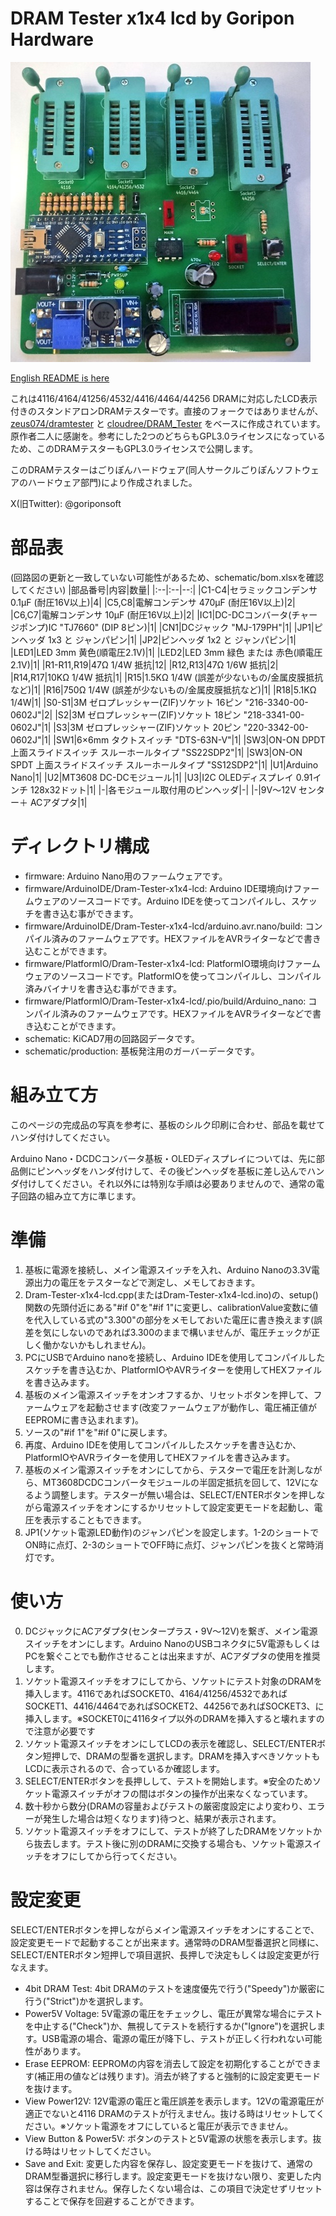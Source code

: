 # DRAM Tester x1x4 lcd by Goripon Hardware
![](front.jpg)

[English README is here](https://github.com/goriponsoft/Dram-Tester-x1x4-lcd/blob/main/README.md)

これは4116/4164/41256/4532/4416/4464/44256 DRAMに対応したLCD表示付きのスタンドアロンDRAMテスターです。直接のフォークではありませんが、[zeus074/dramtester](https://github.com/zeus074/dramtester) と [cloudree/DRAM_Tester](https://github.com/cloudree/DRAM_Tester) をベースに作成されています。原作者二人に感謝を。参考にした2つのどちらもGPL3.0ライセンスになっているため、このDRAMテスターもGPL3.0ライセンスで公開します。

このDRAMテスターはごりぽんハードウェア(同人サークルごりぽんソフトウェアのハードウェア部門)により作成されました。

X(旧Twitter): @goriponsoft


# 部品表
(回路図の更新と一致していない可能性があるため、schematic/bom.xlsxを確認してください)
|部品番号|内容|数量|
|:--|:--|--:|
|C1-C4|セラミックコンデンサ 0.1μF (耐圧16V以上)|4|
|C5,C8|電解コンデンサ 470μF (耐圧16V以上)|2|
|C6,C7|電解コンデンサ 10μF (耐圧16V以上)|2|
|IC1|DC-DCコンバータ(チャージポンプ)IC "TJ7660" (DIP 8ピン)|1|
|CN1|DCジャック "MJ-179PH"|1|
|JP1|ピンヘッダ 1x3 と ジャンパピン|1|
|JP2|ピンヘッダ 1x2 と ジャンパピン|1|
|LED1|LED 3mm 黄色(順電圧2.1V)|1|
|LED2|LED 3mm 緑色 または 赤色(順電圧2.1V)|1|
|R1-R11,R19|47Ω 1/4W 抵抗|12|
|R12,R13|47Ω 1/6W 抵抗|2|
|R14,R17|10KΩ 1/4W 抵抗|1|
|R15|1.5KΩ 1/4W (誤差が少ないもの/金属皮膜抵抗など)|1|
|R16|750Ω 1/4W (誤差が少ないもの/金属皮膜抵抗など)|1|
|R18|5.1KΩ 1/4W|1|
|S0-S1|3M ゼロプレッシャー(ZIF)ソケット 16ピン "216-3340-00-0602J"|2|
|S2|3M ゼロプレッシャー(ZIF)ソケット 18ピン "218-3341-00-0602J"|1|
|S3|3M ゼロプレッシャー(ZIF)ソケット 20ピン "220-3342-00-0602J"|1|
|SW1|6×6mm タクトスイッチ "DTS-63N-V"|1|
|SW3|ON-ON DPDT 上面スライドスイッチ スルーホールタイプ "SS22SDP2"|1|
|SW3|ON-ON SPDT 上面スライドスイッチ スルーホールタイプ "SS12SDP2"|1|
|U1|Arduino Nano|1|
|U2|MT3608 DC-DCモジュール|1|
|U3|I2C OLEDディスプレイ 0.91インチ 128x32ドット|1|
|-|各モジュール取付用のピンヘッダ|-|
|-|9V～12V センター＋ ACアダプタ|1|


# ディレクトリ構成
- firmware: Arduino Nano用のファームウェアです。
- firmware/ArduinoIDE/Dram-Tester-x1x4-lcd: Arduino IDE環境向けファームウェアのソースコードです。Arduino IDEを使ってコンパイルし、スケッチを書き込む事ができます。
- firmware/ArduinoIDE/Dram-Tester-x1x4-lcd/arduino.avr.nano/build: コンパイル済みのファームウェアです。HEXファイルをAVRライターなどで書き込むことができます。
- firmware/PlatformIO/Dram-Tester-x1x4-lcd: PlatformIO環境向けファームウェアのソースコードです。PlatformIOを使ってコンパイルし、コンパイル済みバイナリを書き込む事ができます。
- firmware/PlatformIO/Dram-Tester-x1x4-lcd/.pio/build/Arduino_nano: コンパイル済みのファームウェアです。HEXファイルをAVRライターなどで書き込むことができます。
- schematic: KiCAD7用の回路図データです。
- schematic/production: 基板発注用のガーバーデータです。


# 組み立て方
このページの完成品の写真を参考に、基板のシルク印刷に合わせ、部品を載せてハンダ付けしてください。

Arduino Nano・DCDCコンバータ基板・OLEDディスプレイについては、先に部品側にピンヘッダをハンダ付けして、その後ピンヘッダを基板に差し込んでハンダ付けしてください。それ以外には特別な手順は必要ありませんので、通常の電子回路の組み立て方に準じます。

# 準備
1. 基板に電源を接続し、メイン電源スイッチを入れ、Arduino Nanoの3.3V電源出力の電圧をテスターなどで測定し、メモしておきます。
2. Dram-Tester-x1x4-lcd.cpp(またはDram-Tester-x1x4-lcd.ino)の、setup()関数の先頭付近にある"#if 0"を"#if 1"に変更し、calibrationValue変数に値を代入している式の"3.300"の部分をメモしておいた電圧に書き換えます(誤差を気にしないのであれば3.300のままで構いませんが、電圧チェックが正しく働かないかもしれません)。
3. PCにUSBでArduino nanoを接続し、Arduino IDEを使用してコンパイルしたスケッチを書き込むか、PlatformIOやAVRライターを使用してHEXファイルを書き込みます。
4. 基板のメイン電源スイッチをオンオフするか、リセットボタンを押して、ファームウェアを起動させます(改変ファームウェアが動作し、電圧補正値がEEPROMに書き込まれます)。
5. ソースの"#if 1"を"#if 0"に戻します。
6. 再度、Arduino IDEを使用してコンパイルしたスケッチを書き込むか、PlatformIOやAVRライターを使用してHEXファイルを書き込みます。
7. 基板のメイン電源スイッチをオンにしてから、テスターで電圧を計測しながら、MT3608DCDCコンバータモジュールの半固定抵抗を回して、12Vになるよう調整します。テスターが無い場合は、SELECT/ENTERボタンを押しながら電源スイッチをオンにするかリセットして設定変更モードを起動し、電圧を表示することもできます。
8. JP1(ソケット電源LED動作)のジャンパピンを設定します。1-2のショートでON時に点灯、2-3のショートでOFF時に点灯、ジャンパピンを抜くと常時消灯です。

# 使い方
0. DCジャックにACアダプタ(センタープラス・9V～12V)を繋ぎ、メイン電源スイッチをオンにします。Arduino NanoのUSBコネクタに5V電源もしくはPCを繋ぐことでも動作させることは出来ますが、ACアダプタの使用を推奨します。
1. ソケット電源スイッチをオフにしてから、ソケットにテスト対象のDRAMを挿入します。4116であればSOCKET0、4164/41256/4532であればSOCKET1、4416/4464であればSOCKET2、44256であればSOCKET3、に挿入します。※SOCKET0に4116タイプ以外のDRAMを挿入すると壊れますので注意が必要です
2. ソケット電源スイッチをオンにしてLCDの表示を確認し、SELECT/ENTERボタン短押しで、DRAMの型番を選択します。DRAMを挿入すべきソケットもLCDに表示されるので、合っているか確認します。
3. SELECT/ENTERボタンを長押しして、テストを開始します。※安全のためソケット電源スイッチがオフの間はボタンの操作が出来なくなっています。
4. 数十秒から数分(DRAMの容量およびテストの厳密度設定により変わり、エラーが発生した場合は短くなります)待つと、結果が表示されます。
5. ソケット電源スイッチをオフにして、テストが終了したDRAMをソケットから抜去します。テスト後に別のDRAMに交換する場合も、ソケット電源スイッチをオフにしてから行ってください。


# 設定変更
SELECT/ENTERボタンを押しながらメイン電源スイッチをオンにすることで、設定変更モードで起動することが出来ます。通常時のDRAM型番選択と同様に、SELECT/ENTERボタン短押しで項目選択、長押しで決定もしくは設定変更が行なえます。

- 4bit DRAM Test: 4bit DRAMのテストを速度優先で行う("Speedy")か厳密に行う("Strict")かを選択します。
- Power5V Voltage: 5V電源の電圧をチェックし、電圧が異常な場合にテストを中止する("Check")か、無視してテストを続行するか("Ignore")を選択します。USB電源の場合、電源の電圧が降下し、テストが正しく行われない可能性があります。
- Erase EEPROM: EEPROMの内容を消去して設定を初期化することができます(補正用の値などは残ります)。消去が終了すると強制的に設定変更モードを抜けます。
- View Power12V: 12V電源の電圧と電圧誤差を表示します。12Vの電源電圧が適正でないと4116 DRAMのテストが行えません。抜ける時はリセットしてください。※ソケット電源をオフにしていると電圧が表示できません。
- View Button & Power5V: ボタンのテストと5V電源の状態を表示します。抜ける時はリセットしてください。
- Save and Exit: 変更した内容を保存し、設定変更モードを抜けて、通常のDRAM型番選択に移行します。設定変更モードを抜けない限り、変更した内容は保存されません。保存したくない場合は、この項目で決定せずリセットすることで保存を回避することができます。

